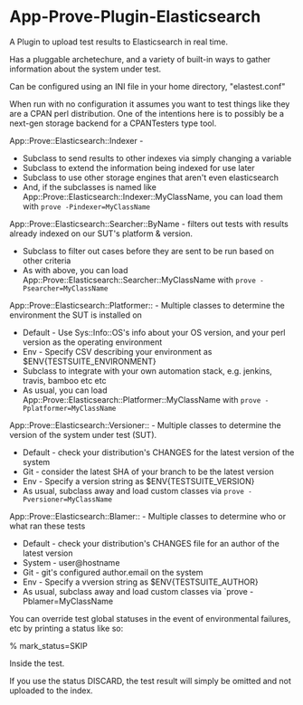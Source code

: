 # App-Prove-Plugin-Elasticsearch
A Plugin to upload test results to Elasticsearch in real time.

Has a pluggable archetechure, and a variety of built-in ways to gather information about the system under test.

Can be configured using an INI file in your home directory, "elastest.conf"

When run with no configuration it assumes you want to test things like they are a CPAN perl distribution.
One of the intentions here is to possibly be a next-gen storage backend for a CPANTesters type tool.

App::Prove::Elasticsearch::Indexer -
* Subclass to send results to other indexes via simply changing a variable
* Subclass to extend the information being indexed for use later
* Subclass to use other storage engines that aren't even elasticsearch
* And, if the subclasses is named like App::Prove::Elasticsearch::Indexer::MyClassName, you can load them with `prove -Pindexer=MyClassName`

App::Prove::Elasticsearch::Searcher::ByName - filters out tests with results already indexed on our SUT's platform & version.
* Subclass to filter out cases before they are sent to be run based on other criteria
* As with above, you can load App::Prove::Elasticsearch::Searcher::MyClassName with `prove -Psearcher=MyClassName`

App::Prove::Elasticsearch::Platformer:: - Multiple classes to determine the environment the SUT is installed on
* Default - Use Sys::Info::OS's info about your OS version, and your perl version as the operating environment
* Env     - Specify CSV describing your environment as $ENV{TESTSUITE_ENVIRONMENT}
* Subclass to integrate with your own automation stack, e.g. jenkins, travis, bamboo etc etc
* As usual, you can load App::Prove::Elasticsearch::Platformer::MyClassName with `prove -Pplatformer=MyClassName`

App::Prove::Elasticsearch::Versioner:: - Multiple classes to determine the version of the system under test (SUT).
* Default - check your distribution's CHANGES for the latest version of the system
* Git     - consider the latest SHA of your branch to be the latest version
* Env     - Specify a version string as $ENV{TESTSUITE_VERSION}
* As usual, subclass away and load custom classes via `prove -Pversioner=MyClassName`

App::Prove::Elasticsearch::Blamer:: - Multiple classes to determine who or what ran these tests
* Default - check your distribution's CHANGES file for an author of the latest version
* System  - user@hostname
* Git     - git's configured author.email on the system
* Env     - Specify a vversion string as $ENV{TESTSUITE_AUTHOR}
* As usual, subclass away and load custom classes via `prove -Pblamer=MyClassName

You can override test global statuses in the event of environmental failures, etc by printing a status like so:

% mark_status=SKIP

Inside the test.

If you use the status DISCARD, the test result will simply be omitted and not uploaded to the index.
